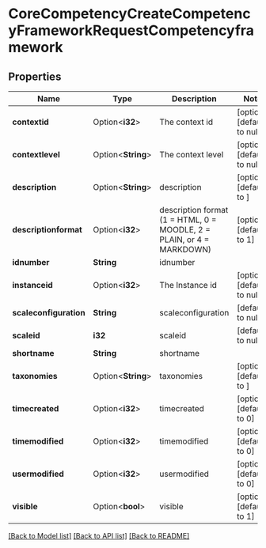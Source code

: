 # CoreCompetencyCreateCompetencyFrameworkRequestCompetencyframework

## Properties

Name | Type | Description | Notes
------------ | ------------- | ------------- | -------------
**contextid** | Option<**i32**> | The context id | [optional][default to null]
**contextlevel** | Option<**String**> | The context level | [optional][default to null]
**description** | Option<**String**> | description | [optional][default to ]
**descriptionformat** | Option<**i32**> | description format (1 = HTML, 0 = MOODLE, 2 = PLAIN, or 4 = MARKDOWN) | [optional][default to 1]
**idnumber** | **String** | idnumber | 
**instanceid** | Option<**i32**> | The Instance id | [optional][default to null]
**scaleconfiguration** | **String** | scaleconfiguration | [default to null]
**scaleid** | **i32** | scaleid | [default to null]
**shortname** | **String** | shortname | 
**taxonomies** | Option<**String**> | taxonomies | [optional][default to ]
**timecreated** | Option<**i32**> | timecreated | [optional][default to 0]
**timemodified** | Option<**i32**> | timemodified | [optional][default to 0]
**usermodified** | Option<**i32**> | usermodified | [optional][default to 0]
**visible** | Option<**bool**> | visible | [optional][default to 1]

[[Back to Model list]](../README.md#documentation-for-models) [[Back to API list]](../README.md#documentation-for-api-endpoints) [[Back to README]](../README.md)


